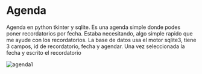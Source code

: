# Agenda
Agenda en python tkinter y sqlite. Es una agenda simple donde podes poner recordatorios por fecha.
Estaba necesitando, algo simple rapido que me ayude con los recordatorios.
La base de datos usa el motor sqlite3, tiene 3 campos, id de recordatorio, fecha y agendar. 
Una vez seleccionada la fecha y escrito el recordatorio

![agenda1](https://user-images.githubusercontent.com/69483837/220975462-3aa67ce9-8d1d-4f80-bf88-71bd2d027c02.png)

